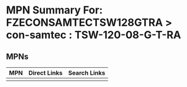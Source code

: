 



# MPN Summary For: FZECONSAMTECTSW128GTRA > con-samtec : TSW-120-08-G-T-RA

## MPNs
  

|MPN|Direct Links|Search Links|
| :--- | :--- | :--- |
||||
